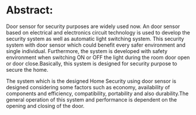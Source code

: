 
# Abstract:
Door sensor for security purposes are widely used now. An door sensor based on electrical and electronics circuit technology is used to develop the security system as well as automatic light switching system. This security system with door sensor which could benefit every safer environment and single individual. Furthermore, the system is developed with safety environment when switching ON or OFF the light during the room door open or door close.Basically, this system is designed for security purpose to secure the home.

The system which  is the  designed Home Security using door sensor is designed considering some factors such as  economy, availability of  components and efficiency, compatibility, portability and also durability.The  general  operation  of  this  system  and performance is dependent on the opening and closing of the door.
